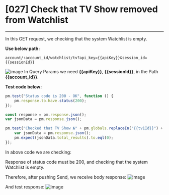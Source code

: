 # [027] Check that TV Show removed from Watchlist
___

In this GET request, we checking that the system Watchlist is empty.

__Use below path:__
```
account/:account_id/watchlist/tv?api_key={{apiKey}}&session_id={{sessionId}}
```
![image](https://user-images.githubusercontent.com/122685448/231022298-5979298e-833b-4cd4-8a91-1f2ed41949a4.png)
In Query Params we need __{{apiKey}}__, __{{sessionId}}__, in the Path __{{account_id}}__.

__Test code below:__
```js {.line-numbers}
pm.test("Status code is 200 - OK", function () {
    pm.response.to.have.status(200);
});

const response = pm.response.json();
var jsonData = pm.response.json();

pm.test("Checked that TV Show №" + pm.globals.replaceIn("{{tv1Id}}") + " removed from Watch", function () {
    var jsonData = pm.response.json();
    pm.expect(jsonData.total_results).to.eql(0);
});
```

In above code we are checking:

Response of status code must be 200, and checking that the system Watchlist is empty.

Therefore, after pushing Send, we receive body response:
![image](https://user-images.githubusercontent.com/122685448/231022315-82ca3518-267c-465b-b185-c306ea7e6237.png)

And test response:
![image](https://user-images.githubusercontent.com/122685448/231022321-6945c009-e5be-40c8-abbc-e34e68d32034.png)

